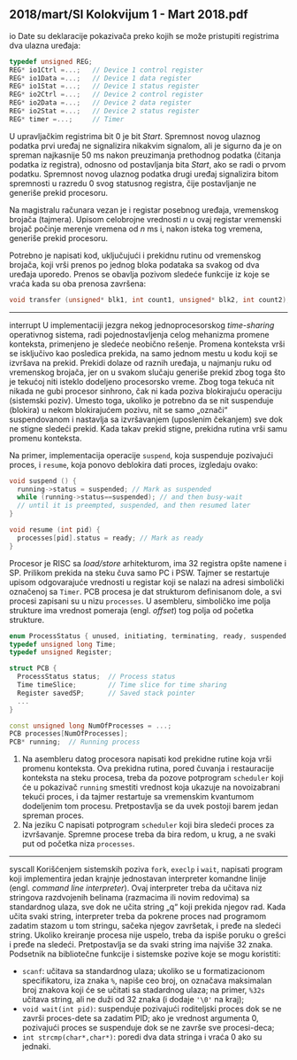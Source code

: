 2018/mart/SI Kolokvijum 1 - Mart 2018.pdf
--------------------------------------------------------------------------------
io
Date su deklaracije pokazivača preko kojih se može pristupiti registrima dva ulazna uređaja:
```cpp
typedef unsigned REG;
REG* io1Ctrl =...;   // Device 1 control register
REG* io1Data =...;   // Device 1 data register
REG* io1Stat =...;   // Device 1 status register
REG* io2Ctrl =...;   // Device 2 control register
REG* io2Data =...;   // Device 2 data register
REG* io2Stat =...;   // Device 2 status register
REG* timer =...;     // Timer
```
U upravljačkim registrima bit 0 je bit *Start*. Spremnost novog ulaznog podatka prvi uređaj ne
signalizira nikakvim signalom, ali je sigurno da je on spreman najkasnije 50 ms nakon
preuzimanja prethodnog podatka (čitanja podatka iz registra), odnosno od postavljanja bita
*Start*, ako se radi o prvom podatku. Spremnost novog ulaznog podatka drugi uređaj signalizira
bitom spremnosti u razredu 0 svog statusnog registra, čije postavljanje ne generiše prekid
procesoru.

Na magistralu računara vezan je i registar posebnog uređaja, vremenskog brojača (tajmera).
Upisom celobrojne vrednosti *n* u ovaj registar vremenski brojač počinje merenje vremena od *n*
ms i, nakon isteka tog vremena, generiše prekid procesoru.

Potrebno je napisati kod, uključujući i prekidnu rutinu od vremenskog brojača, koji vrši
prenos po jednog bloka podataka sa svakog od dva uređaja uporedo. Prenos se obavlja
pozivom sledeće funkcije iz koje se vraća kada su oba prenosa završena:

```cpp
void transfer (unsigned* blk1, int count1, unsigned* blk2, int count2);
```

--------------------------------------------------------------------------------
interrupt
U implementaciji jezgra nekog jednoprocesorskog *time-sharing* operativnog sistema, radi
pojednostavljenja celog mehanizma promene konteksta, primenjeno je sledeće neobično
rešenje. Promena konteksta vrši se isključivo kao posledica prekida, na samo jednom mestu u
kodu koji se izvršava na prekid. Prekidi dolaze od raznih uređaja, u najmanju ruku od
vremenskog brojača, jer on u svakom slučaju generiše prekid zbog toga što je tekućoj niti
isteklo dodeljeno procesorsko vreme. Zbog toga tekuća nit nikada ne gubi procesor sinhrono,
čak ni kada poziva blokirajuću operaciju (sistemski poziv). Umesto toga, ukoliko je potrebno
da se nit suspenduje (blokira) u nekom blokirajućem pozivu, nit se samo „označi“
suspendovanom i nastavlja sa izvršavanjem (uposlenim čekanjem) sve dok ne stigne sledeći
prekid. Kada takav prekid stigne, prekidna rutina vrši samu promenu konteksta.

Na primer, implementacija operacije `suspend`, koja suspenduje pozivajući proces, i `resume`,
koja ponovo deblokira dati proces, izgledaju ovako:
```cpp
void suspend () {
  running->status = suspended; // Mark as suspended
  while (running->status==suspended); // and then busy-wait
  // until it is preempted, suspended, and then resumed later
}

void resume (int pid) {
  processes[pid].status = ready; // Mark as ready
}
```
Procesor je RISC sa *load/store* arhitekturom, ima 32 registra opšte namene i SP. Prilikom
prekida na steku čuva samo PC i PSW. Tajmer se restartuje upisom odgovarajuće vrednosti u
registar koji se nalazi na adresi simbolički označenoj sa `Timer`. PCB procesa je dat strukturom
definisanom dole, a svi procesi zapisani su u nizu `processes`. U asembleru, simboličko ime
polja strukture ima vrednost pomeraja (engl. *offset*) tog polja od početka strukture.
```cpp
enum ProcessStatus { unused, initiating, terminating, ready, suspended };
typedef unsigned long Time;
typedef unsigned Register;

struct PCB {
  ProcessStatus status;  // Process status
  Time timeSlice;        // Time slice for time sharing
  Register savedSP;      // Saved stack pointer
  ...
}

const unsigned long NumOfProcesses = ...;
PCB processes[NumOfProcesses];
PCB* running;  // Running process
```

1. Na asembleru datog procesora napisati kod prekidne rutine koja vrši promenu
konteksta. Ova prekidna rutina, pored čuvanja i restauracije konteksta na steku procesa, treba
da pozove potprogram `scheduler` koji će u pokazivač `running` smestiti vrednost koja
ukazuje na novoizabrani tekući proces, i da tajmer restartuje sa vremenskim kvantumom
dodeljenim tom procesu. Pretpostavlja se da uvek postoji barem jedan spreman proces.
2. Na jeziku C napisati potprogram `scheduler` koji bira sledeći proces za izvršavanje.
Spremne procese treba da bira redom, u krug, a ne svaki put od početka niza `processes`.

--------------------------------------------------------------------------------
syscall
Korišćenjem sistemskih poziva `fork`, `execlp` i `wait`, napisati program koji implementira
jedan krajnje jednostavan interpreter komandne linije (engl. *command line interpreter*). Ovaj
interpreter treba da učitava niz stringova razdvojenih belinama (razmacima ili novim
redovima) sa standardnog ulaza, sve dok ne učita string „q“ koji prekida njegov rad. Kada
učita svaki string, interpreter treba da pokrene proces nad programom zadatim stazom u tom
stringu, sačeka njegov završetak, i pređe na sledeći string. Ukoliko kreiranje procesa nije
uspelo, treba da ispiše poruku o grešci i pređe na sledeći. Pretpostavlja se da svaki string ima
najviše 32 znaka. Podsetnik na bibliotečne funkcije i sistemske pozive koje se mogu koristiti:

- `scanf`: učitava sa standardnog ulaza; ukoliko se u formatizacionom specifikatoru, iza
znaka `%`, napiše ceo broj, on označava maksimalan broj znakova koji će se učitati sa
stadardnog ulaza;  na primer, `%32s` učitava string, ali ne duži od 32 znaka (i dodaje
`'\0'` na kraj);
- `void wait(int pid)`: suspenduje pozivajući roditeljski proces dok se ne završi
proces-dete sa zadatim PID;  ako je vrednost argumenta 0, pozivajući proces se
suspenduje dok se ne završe sve procesi-deca;
- `int strcmp(char*,char*)`: poredi dva data stringa i vraća 0 ako su jednaki.

